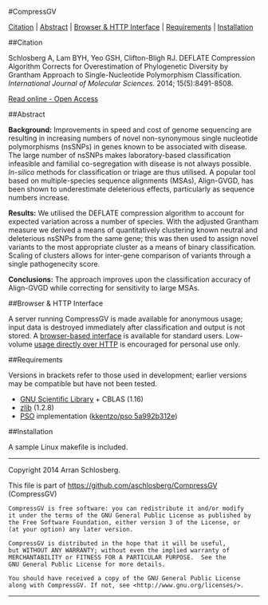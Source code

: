 #CompressGV

[Citation](#citation) | [Abstract](#abstract) | [Browser & HTTP Interface](#browser--http-interface) | [Requirements](#requirements) | [Installation](#installation)

##Citation

Schlosberg A, Lam BYH, Yeo GSH, Clifton-Bligh RJ. DEFLATE Compression Algorithm Corrects for Overestimation of Phylogenetic Diversity by Grantham Approach to Single-Nucleotide Polymorphism Classification. *International Journal of Molecular Sciences*. 2014; 15(5):8491-8508.

[Read online - Open Access](http://dx.doi.org/10.3390/ijms15058491)

##Abstract

**Background:** Improvements in speed and cost of genome sequencing are resulting in increasing numbers of novel non-synonymous single nucleotide polymorphisms (nsSNPs) in genes known to be associated with disease. The large number of nsSNPs makes laboratory-based classification infeasible and familial co-segregation with disease is not always possible. *In-silico* methods for classification or triage are thus utilised. A popular tool based on multiple-species sequence alignments (MSAs), Align-GVGD, has been shown to underestimate deleterious effects, particularly as sequence numbers increase.

**Results:** We utilised the DEFLATE compression algorithm to account for expected variation across a number of species. With the adjusted Grantham measure we derived a means of quantitatively clustering known neutral and deleterious nsSNPs from the same gene; this was then used to assign novel variants to the most appropriate cluster as a means of binary classification. Scaling of clusters allows for inter-gene comparison of variants through a single pathogenecity score.

**Conclusions:** The approach improves upon the classification accuracy of Align-GVGD while correcting for sensitivity to large MSAs.

##Browser & HTTP Interface

A server running CompressGV is made available for anonymous usage; input data is destroyed immediately after classification and output is not stored. A [browser-based interface](http://compressgv.arranschlosberg.com) is available for standard users. Low-volume [usage directly over HTTP](http://compressgv.arranschlosberg.com/#help) is encouraged for personal use only.

##Requirements

Versions in brackets refer to those used in development; earlier versions may be compatible but have not been tested.

* [GNU Scientific Library](http://www.gnu.org/software/gsl/) + CBLAS (1.16)
* [zlib](http://www.zlib.net/) (1.2.8)
* [PSO](https://github.com/aschlosberg/pso) implementation ([kkentzo/pso 5a992b312e](https://github.com/kkentzo/pso/commit/5a992b312e21c421b363ed95cf5b0f7dede9890a))

##Installation

A sample Linux makefile is included.

---------------------------------------------------------------------------------------

Copyright 2014 Arran Schlosberg.

This file is part of https://github.com/aschlosberg/CompressGV (CompressGV)

    CompressGV is free software: you can redistribute it and/or modify
    it under the terms of the GNU General Public License as published by
    the Free Software Foundation, either version 3 of the License, or
    (at your option) any later version.

    CompressGV is distributed in the hope that it will be useful,
    but WITHOUT ANY WARRANTY; without even the implied warranty of
    MERCHANTABILITY or FITNESS FOR A PARTICULAR PURPOSE.  See the
    GNU General Public License for more details.

    You should have received a copy of the GNU General Public License
    along with CompressGV. If not, see <http://www.gnu.org/licenses/>.

---------------------------------------------------------------------------------------
